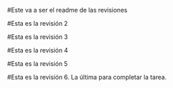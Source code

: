 #Este va a ser el readme de las revisiones

#Esta es la revisión 2 

#Esta es la revisión 3

#Esta es la revisión 4

#Esta es la revisión 5

#Esta es la revisión 6. La última para completar la tarea.

